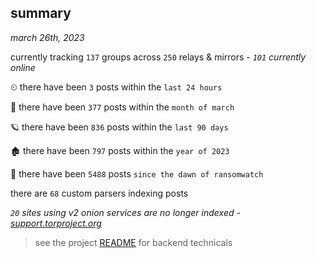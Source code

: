
## summary
_march 26th, 2023_

currently tracking `137` groups across `250` relays & mirrors - _`101` currently online_

⏲ there have been `3` posts within the `last 24 hours`

🦈 there have been `377` posts within the `month of march`

🪐 there have been `836` posts within the `last 90 days`

🏚 there have been `797` posts within the `year of 2023`

🦕 there have been `5488` posts `since the dawn of ransomwatch`

there are `68` custom parsers indexing posts

_`20` sites using v2 onion services are no longer indexed - [support.torproject.org](https://support.torproject.org/onionservices/v2-deprecation/)_

> see the project [README](https://github.com/joshhighet/ransomwatch#ransomwatch--) for backend technicals

